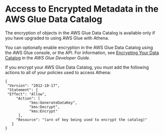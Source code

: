# Access to Encrypted Metadata in the AWS Glue Data Catalog<a name="access-encrypted-data-glue-data-catalog"></a>

The encryption of objects in the AWS Glue Data Catalog is available only if you have upgraded to using AWS Glue with Athena\. 

You can optionally enable encryption in the AWS Glue Data Catalog using the AWS Glue console, or the API\. For information, see [Encrypting Your Data Catalog](https://docs.aws.amazon.com/glue/latest/dg/encrypt-glue-data-catalog.html) in the *AWS Glue Developer Guide*\.

 If you encrypt your AWS Glue Data Catalog, you must add the following actions to all of your policies used to access Athena:

```
{
 "Version": "2012-10-17",
 "Statement": {
 "Effect": "Allow",
     "Action": [
           "kms:GenerateDataKey",
           "kms:Decrypt",  
           "kms:Encrypt"
      ],
     "Resource": "(arn of key being used to encrypt the catalog)"
   }
}
```